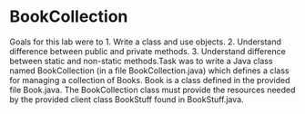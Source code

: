 # BookCollection
Goals for this lab were to 1. Write a class and use objects. 2. Understand difference between public and private methods. 3. Understand difference between static and non-static methods.Task was to write a Java class named BookCollection (in a file BookCollection.java) which defines a class for managing a collection of Books. Book is a class defined in the provided file Book.java. The BookCollection class must provide the resources needed by the provided client class BookStuff found in BookStuff.java.
